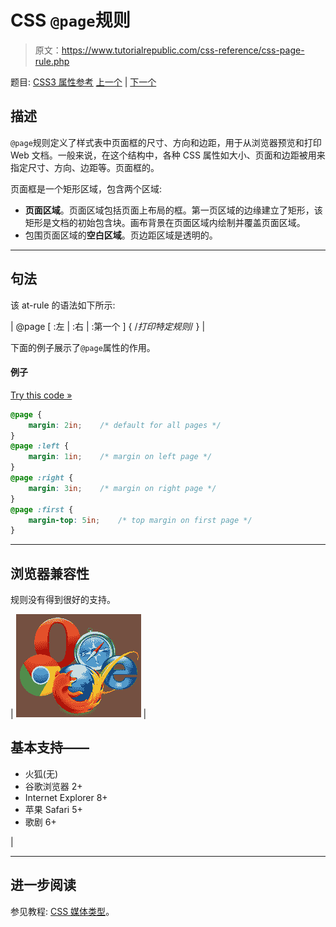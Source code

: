 # CSS `@page`规则

> 原文：<https://www.tutorialrepublic.com/css-reference/css-page-rule.php>

题目: [CSS3 属性参考](css3-properties.php) [上一个](css-import-rule.php) | [下一个](javascript:void(0); "Disabled")

## 描述

`@page`规则定义了样式表中页面框的尺寸、方向和边距，用于从浏览器预览和打印 Web 文档。一般来说，在这个结构中，各种 CSS 属性如大小、页面和边距被用来指定尺寸、方向、边距等。页面框的。

页面框是一个矩形区域，包含两个区域:

*   **页面区域**。页面区域包括页面上布局的框。第一页区域的边缘建立了矩形，该矩形是文档的初始包含块。画布背景在页面区域内绘制并覆盖页面区域。
*   包围页面区域的**空白区域**。页边距区域是透明的。

* * *

## 句法

该 at-rule 的语法如下所示:

| @page [ :左 &#124; :右 &#124; :第一个 ] {
/*打印特定规则*/
} |

下面的例子展示了`@page`属性的作用。

#### 例子

[Try this code »](../codelab.php?topic=css&file=page-rule "Try this code using online Editor")

```css
@page {
    margin: 2in;    /* default for all pages */
}
@page :left {
    margin: 1in;    /* margin on left page */
}
@page :right {
    margin: 3in;    /* margin on right page */
}
@page :first {
    margin-top: 5in;    /* top margin on first page */
}
```

* * *

## 浏览器兼容性

规则没有得到很好的支持。

| ![Browsers Icon](img/e9331123c77668c1832e541c2fca1002.png) | 

## 基本支持——

*   火狐(无)
*   谷歌浏览器 2+
*   Internet Explorer 8+
*   苹果 Safari 5+
*   歌剧 6+

 |

* * *

## 进一步阅读

参见教程: [CSS 媒体类型](../css-tutorial/css-media-types.php)。